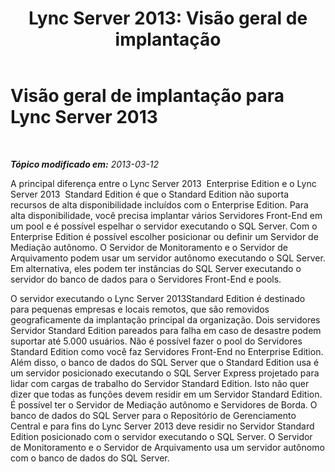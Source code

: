 ﻿---
title: 'Lync Server 2013: Visão geral de implantação'
TOCTitle: Visão geral de implantação
ms:assetid: da67555e-f410-4c37-9996-d511f37da8d1
ms:mtpsurl: https://technet.microsoft.com/pt-br/library/JJ205305(v=OCS.15)
ms:contentKeyID: 49308306
ms.date: 05/19/2016
mtps_version: v=OCS.15
ms.translationtype: HT
---

# Visão geral de implantação para Lync Server 2013

 

_**Tópico modificado em:** 2013-03-12_

A principal diferença entre o Lync Server 2013  Enterprise Edition e o Lync Server 2013  Standard Edition é que o Standard Edition não suporta recursos de alta disponibilidade incluídos com o Enterprise Edition. Para alta disponibilidade, você precisa implantar vários Servidores Front-End em um pool e é possível espelhar o servidor executando o SQL Server. Com o Enterprise Edition é possível escolher posicionar ou definir um Servidor de Mediação autônomo. O Servidor de Monitoramento e o Servidor de Arquivamento podem usar um servidor autônomo executando o SQL Server. Em alternativa, eles podem ter instâncias do SQL Server executando o servidor do banco de dados para o Servidores Front-End e pools.

O servidor executando o Lync Server 2013Standard Edition é destinado para pequenas empresas e locais remotos, que são removidos geograficamente da implantação principal da organização. Dois servidores Servidor Standard Edition pareados para falha em caso de desastre podem suportar até 5.000 usuários. Não é possível fazer o pool do Servidores Standard Edition como você faz Servidores Front-End no Enterprise Edition. Além disso, o banco de dados do SQL Server que o Standard Edition usa é um servidor posicionado executando o SQL Server Express projetado para lidar com cargas de trabalho do Servidor Standard Edition. Isto não quer dizer que todas as funções devem residir em um Servidor Standard Edition. É possível ter o Servidor de Mediação autônomo e Servidores de Borda. O banco de dados do SQL Server para o Repositório de Gerenciamento Central e para fins do Lync Server 2013 deve residir no Servidor Standard Edition posicionado com o servidor executando o SQL Server. O Servidor de Monitoramento e o Servidor de Arquivamento usa um servidor autônomo com o banco de dados do SQL Server.

